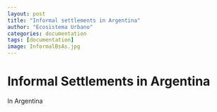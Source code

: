 ```yaml
---
layout: post
title: "Informal settlements in Argentina"
author: "Ecosistema Urbano"
categories: documentation
tags: [documentation]
image: InformalBsAs.jpg
---
```


# Informal Settlements in Argentina

In Argentina
